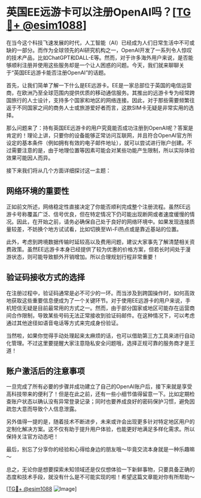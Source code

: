 # 英国EE远游卡可以注册OpenAI吗？[[TG💪+ @esim1088](https://t.me/s/esim1088)]

在当今这个科技飞速发展的时代，人工智能（AI）已经成为人们日常生活中不可或缺的一部分。而作为全球领先的AI研究机构之一，OpenAI开发了一系列令人惊叹的技术产品，比如ChatGPT和DALL-E等。然而，对于许多海外用户来说，是否能够顺利注册并使用这些服务却是一个让人困惑的问题。今天，我们就来聊聊关于“英国EE远游卡能否注册OpenAI”的话题。

首先，让我们简单了解一下什么是EE远游卡。EE是一家总部位于英国的电信运营商，在欧洲乃至全球范围内提供优质的移动通信服务。其推出的远游卡专为经常跨国旅行的人士设计，支持多个国家和地区的网络连接。因此，对于那些需要频繁往返于不同国家之间的商务人士或旅游爱好者而言，这款SIM卡无疑是非常实用的选择。

那么问题来了：持有英国EE远游卡的用户究竟能否成功注册到OpenAI呢？答案是肯定的！理论上讲，只要你的设备能够正常访问互联网，并且符合OpenAI官方所设定的基本条件（例如拥有有效的电子邮件地址），就可以尝试进行账户创建。不过需要注意的是，由于地理位置等因素可能会对某些功能产生限制，所以实际体验效果可能因人而异。

接下来我们将从几个方面详细探讨这一主题：

## 网络环境的重要性

正如前文所述，网络稳定性直接决定了你能否顺利完成整个注册流程。虽然EE远游卡号称覆盖广泛、信号优良，但在特定情况下仍可能出现断网或者速度缓慢的情况。因此，在开始之前，请务必确保自己处于良好的网络环境中。如果发现连接质量较差，不妨换个地方试试看，比如切换至Wi-Fi热点或是靠近基站的位置。

此外，考虑到跨境数据传输时延较高以及费用问题，建议大家事先了解清楚相关资费政策。虽然EE远游卡本身已经提供了较为优惠的价格方案，但若长时间处于漫游状态，则可能导致额外开销增加。所以合理规划行程非常重要！

## 验证码接收方式的选择

在注册过程中，验证码通常是必不可少的一环。而当涉及到跨国操作时，如何高效地获取这些重要信息便成为了一个关键环节。对于使用EE远游卡的用户来说，手机短信无疑是目前最常用的方式之一。然而，由于部分国家或地区可能存在运营商间合作限制，导致某些号码无法正常接收到验证码邮件。在这种情况下，可以考虑通过其他途径如语音电话等方式来完成身份验证。

当然啦，如果你觉得手动处理起来太麻烦的话，也可以借助第三方工具来进行自动化管理。不过这里要提醒大家注意隐私安全问题哦，选择正规可靠的服务商才是王道！

## 账户激活后的注意事项

一旦完成了所有必要的步骤并成功建立了自己的OpenAI账户后，接下来就是享受高科技带来的便利了！但是在此之前，还有一些小细节值得留意一下。比如定期检查账户状态以确认没有异常登录记录；同时也要养成良好的密码保护习惯，避免因疏忽大意而导致个人信息泄露。

另外值得一提的是，随着技术不断进步，未来或许会出现更多针对特定地区用户的定制化解决方案。这不仅有助于提升用户体验，也能更好地满足多样化需求。所以保持关注官方动态吧！

最后，别忘了分享你的经验和心得给身边的朋友哦～毕竟交流本身就是一种乐趣嘛～

总之，无论你是想要探索未知领域还是仅仅想体验一下新鲜事物，只要具备正确的态度和技术手段，就没有什么是不可能实现的啦！希望这篇文章能对你有所帮助～

[[TG💪+ @esim1088](https://t.me/s/esim1088) ![Image](https://i.postimg.cc/4NQfJmqS/Snipaste-2025-05-13-00-14-12.png)]